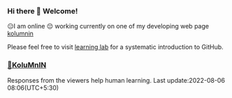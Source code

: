 ### Hi there 👋 Welcome!
😑I am online 😔 working currently on one of my developing web page [kolumnin](https://kolumnin.github.io/)

Please feel free to visit [learning lab](https://lab.github.com/kolumnin) for a systematic introduction to GitHub.
<!--
**kolumnin/KoluMnIN** is a ✨ _special_ ✨ repository because its `README.md` (this file) appears on your GitHub profile.

Here are some ideas to get you started:

- 🔭 I’m currently working on ...
- 🌱 I’m currently learning ...
- 👯 I’m looking to collaborate on ...
- 🤔 I’m looking for help with ...
- 💬 Ask me about ...
- 📫 How to reach me: ...
- 😄 Pronouns: ...
- ⚡ Fun fact: ...
-->
### [🌼KoluMnIN](https://kolumnin.github.io/KoluMnIN/)
Responses from the viewers help human learning.
Last update:2022-08-06 08:06(UTC+5:30)
